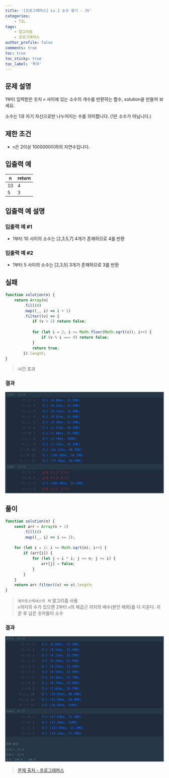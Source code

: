```yaml
---
title: '[프로그래머스] Lv.1 소수 찾기 - JS'
categories:
    - TIL
tags:
    - 알고리즘
    - 프로그래머스
author_profile: false
comments: true
toc: true
toc_sticky: true
toc_label: '목차'
---
```


## 문제 설명

1부터 입력받은 숫자 `n` 사이에 있는 소수의 개수를 반환하는 함수, solution을 만들어 보세요.

소수는 1과 자기 자신으로만 나누어지는 수를 의미합니다.
(1은 소수가 아닙니다.)

## 제한 조건

-   `n`은 2이상 1000000이하의 자연수입니다.

## 입출력 예

| n   | return |
| --- | ------ |
| 10  | 4      |
| 5   | 3      |

## 입출력 예 설명

### 입출력 예 #1

-   1부터 10 사이의 소수는 [2,3,5,7] 4개가 존재하므로 4를 반환

### 입출력 예 #2

-   1부터 5 사이의 소수는 [2,3,5] 3개가 존재하므로 3를 반환

## 실패

```javascript
function solution(n) {
    return Array(n)
        .fill(0)
        .map((_, i) => i + 1)
        .filter((v) => {
            if (v < 2) return false;

            for (let i = 2; i <= Math.floor(Math.sqrt(v)); i++) {
                if (v % i === 0) return false;
            }
            return true;
        }).length;
}
```

> 시간 초과

### 결과

![result1](/assets/images/2023/09/06/algorithm-56-result1.png)

## 풀이

```javascript
function solution(n) {
    const arr = Array(n + 1)
        .fill(0)
        .map((_, i) => i >= 2);

    for (let i = 2; i <= Math.sqrt(n); i++) {
        if (arr[i]) {
            for (let j = i * i; j <= n; j += i) {
                arr[j] = false;
            }
        }
    }
    return arr.filter((v) => v).length;
}
```

> `에라토스테네스의 체` 알고리즘 사용  
> `n`까지의 수가 있으면 2부터 `n`의 제곱근 까지의 배수(본인 제외)를 다 지운다. 지운 후 남은 숫자들이 소수

### 결과

![result2](/assets/images/2023/09/06/algorithm-56-result2.png)

> [문제 출처 - 프로그래머스](https://school.programmers.co.kr/learn/courses/30/lessons/12921)
